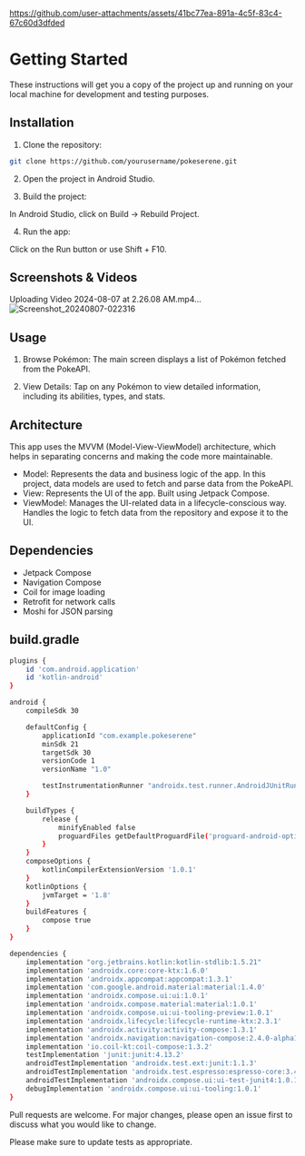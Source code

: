 
https://github.com/user-attachments/assets/41bc77ea-891a-4c5f-83c4-67c60d3dfded
# Getting Started

These instructions will get you a copy of the project up and running on your local machine for development and testing purposes.

## Installation
1. Clone the repository:
```bash
git clone https://github.com/yourusername/pokeserene.git
```

2. Open the project in Android Studio.

3. Build the project:

In Android Studio, click on Build -> Rebuild Project.

4. Run the app:

Click on the Run button or use Shift + F10.

## Screenshots & Videos
Uploading Video 2024-08-07 at 2.26.08 AM.mp4…
![Screenshot_20240807-022316](https://github.com/user-attachments/assets/0a840513-14db-4cc3-af2a-39d466775c25)



## Usage
1. Browse Pokémon:
The main screen displays a list of Pokémon fetched from the PokeAPI.

2. View Details:
Tap on any Pokémon to view detailed information, including its abilities, types, and stats.


## Architecture
This app uses the MVVM (Model-View-ViewModel) architecture, which helps in separating concerns and making the code more maintainable.

- Model: Represents the data and business logic of the app. In this project, data models are used to fetch and parse data from the PokeAPI.
- View: Represents the UI of the app. Built using Jetpack Compose.
- ViewModel: Manages the UI-related data in a lifecycle-conscious way. Handles the logic to fetch data from the repository and expose it to the UI.


## Dependencies
- Jetpack Compose
- Navigation Compose
- Coil for image loading
- Retrofit for network calls
- Moshi for JSON parsing

## build.gradle
```bash
plugins {
    id 'com.android.application'
    id 'kotlin-android'
}

android {
    compileSdk 30

    defaultConfig {
        applicationId "com.example.pokeserene"
        minSdk 21
        targetSdk 30
        versionCode 1
        versionName "1.0"

        testInstrumentationRunner "androidx.test.runner.AndroidJUnitRunner"
    }

    buildTypes {
        release {
            minifyEnabled false
            proguardFiles getDefaultProguardFile('proguard-android-optimize.txt'), 'proguard-rules.pro'
        }
    }
    composeOptions {
        kotlinCompilerExtensionVersion '1.0.1'
    }
    kotlinOptions {
        jvmTarget = '1.8'
    }
    buildFeatures {
        compose true
    }
}

dependencies {
    implementation "org.jetbrains.kotlin:kotlin-stdlib:1.5.21"
    implementation 'androidx.core:core-ktx:1.6.0'
    implementation 'androidx.appcompat:appcompat:1.3.1'
    implementation 'com.google.android.material:material:1.4.0'
    implementation 'androidx.compose.ui:ui:1.0.1'
    implementation 'androidx.compose.material:material:1.0.1'
    implementation 'androidx.compose.ui:ui-tooling-preview:1.0.1'
    implementation 'androidx.lifecycle:lifecycle-runtime-ktx:2.3.1'
    implementation 'androidx.activity:activity-compose:1.3.1'
    implementation 'androidx.navigation:navigation-compose:2.4.0-alpha10'
    implementation 'io.coil-kt:coil-compose:1.3.2'
    testImplementation 'junit:junit:4.13.2'
    androidTestImplementation 'androidx.test.ext:junit:1.1.3'
    androidTestImplementation 'androidx.test.espresso:espresso-core:3.4.0'
    androidTestImplementation 'androidx.compose.ui:ui-test-junit4:1.0.1'
    debugImplementation 'androidx.compose.ui:ui-tooling:1.0.1'
}

```

Pull requests are welcome. For major changes, please open an issue first
to discuss what you would like to change.

Please make sure to update tests as appropriate.

